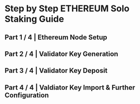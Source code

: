 # Step by Step ETHEREUM Solo Staking Guide

## Part 1 / 4 | Ethereum Node Setup


## Part 2 / 4 | Validator Key Generation 


## Part 3 / 4 | Validator Key Deposit 


## Part 4 / 4 | Valdiator Key Import & Further Configuration